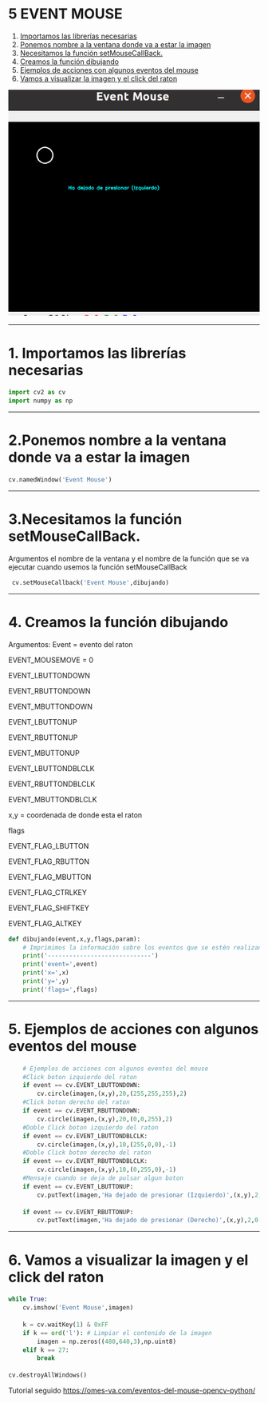 # 5 EVENT MOUSE
1. [Importamos las librerías necesarias](#schema1)
2. [Ponemos nombre a la ventana donde va a estar la imagen](#schema2)
3. [Necesitamos la función setMouseCallBack.](#schema3)
4. [Creamos la función dibujando](#schema4)
5. [Ejemplos de acciones con algunos eventos del mouse](#schema5)
6. [Vamos a visualizar la imagen y el click del raton](#schema6)


![img](./images/001.png)
<hr>

<a name="schema1"></a>

# 1. Importamos las librerías necesarias
~~~python
import cv2 as cv
import numpy as np 
~~~
<hr>

<a name="schema2"></a>

# 2.Ponemos nombre a la ventana donde va a estar la imagen
~~~python
cv.namedWindow('Event Mouse')
~~~
<hr>

<a name="schema3"></a>

# 3.Necesitamos la función setMouseCallBack.
Argumentos el nombre de la ventana y el nombre de la función que se va ejecutar cuando usemos la función setMouseCallBack
~~~python
 cv.setMouseCallback('Event Mouse',dibujando)
~~~



<hr>

<a name="schema4"></a>

# 4. Creamos la función dibujando

Argumentos: Event = evento del raton

EVENT_MOUSEMOVE = 0

EVENT_LBUTTONDOWN

EVENT_RBUTTONDOWN

EVENT_MBUTTONDOWN

EVENT_LBUTTONUP

EVENT_RBUTTONUP

EVENT_MBUTTONUP

EVENT_LBUTTONDBLCLK

EVENT_RBUTTONDBLCLK

EVENT_MBUTTONDBLCLK


x,y = coordenada de donde esta el raton

flags 

EVENT_FLAG_LBUTTON

EVENT_FLAG_RBUTTON

EVENT_FLAG_MBUTTON

EVENT_FLAG_CTRLKEY

EVENT_FLAG_SHIFTKEY

EVENT_FLAG_ALTKEY
~~~python
def dibujando(event,x,y,flags,param):
	# Imprimimos la información sobre los eventos que se estén realizando
	print('-----------------------------')
	print('event=',event)
	print('x=',x)
	print('y=',y)
	print('flags=',flags)
~~~

<hr>

<a name="schema5"></a>

# 5.  Ejemplos de acciones con algunos eventos del mouse

~~~python
    # Ejemplos de acciones con algunos eventos del mouse
    #Click boton izquierdo del raton
	if event == cv.EVENT_LBUTTONDOWN:
		cv.circle(imagen,(x,y),20,(255,255,255),2)
    #Click boton derecho del raton
	if event == cv.EVENT_RBUTTONDOWN:
		cv.circle(imagen,(x,y),20,(0,0,255),2)
    #Doble Click boton izquierdo del raton
	if event == cv.EVENT_LBUTTONDBLCLK:
		cv.circle(imagen,(x,y),10,(255,0,0),-1)
    #Doble Click boton derecho del raton
	if event == cv.EVENT_RBUTTONDBLCLK:
		cv.circle(imagen,(x,y),10,(0,255,0),-1)
    #Mensaje cuando se deja de pulsar algun boton
	if event == cv.EVENT_LBUTTONUP:
		cv.putText(imagen,'Ha dejado de presionar (Izquierdo)',(x,y),2,0.4,(255,255,0),1,cv.LINE_AA)

	if event == cv.EVENT_RBUTTONUP:
		cv.putText(imagen,'Ha dejado de presionar (Derecho)',(x,y),2,0.4,(0,255,255),1,cv.LINE_AA)
~~~

<hr>

<a name="schema6"></a>

# 6. Vamos a visualizar la imagen y el click del raton
~~~python
while True:
	cv.imshow('Event Mouse',imagen)
	
	k = cv.waitKey(1) & 0xFF
	if k == ord('l'): # Limpiar el contenido de la imagen
		imagen = np.zeros((480,640,3),np.uint8)
	elif k == 27:
		break

cv.destroyAllWindows()
~~~




Tutorial seguido https://omes-va.com/eventos-del-mouse-opencv-python/